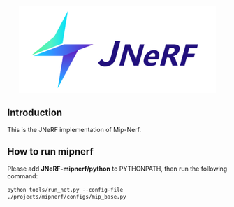<!-- # JNeRF -->
<div align="center">
<img src="docs/logo.png" height="200"/>
</div>

## Introduction
This is the JNeRF implementation of Mip-Nerf.

## How to run mipnerf
Please add  **JNeRF-mipnerf/python** to PYTHONPATH, then run the following command:
```shell
python tools/run_net.py --config-file ./projects/mipnerf/configs/mip_base.py
```
